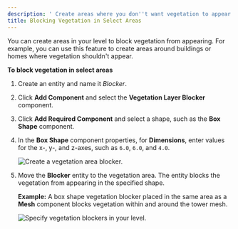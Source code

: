 ```yaml
---
description: ' Create areas where you don''t want vegetation to appear in Open 3D Engine. '
title: Blocking Vegetation in Select Areas
---
```


You can create areas in your level to block vegetation from appearing. For example, you can use this feature to create areas around buildings or homes where vegetation shouldn't appear.

**To block vegetation in select areas**

1. Create an entity and name it *Blocker*.

1. Click **Add Component** and select the **Vegetation Layer Blocker** component.

1. Click **Add Required Component** and select a shape, such as the **Box Shape** component.

1. In the **Box Shape** component properties, for **Dimensions**, enter values for the x-, y-, and z-axes, such as `6.0`, `6.0`, and `4.0`.

    ![Create a vegetation area blocker.](/images/user-guide/vegetation/dynamic/block-vegetation-select-areas-1.png)

1. Move the **Blocker** entity to the vegetation area. The entity blocks the vegetation from appearing in the specified shape.

    **Example:** A box shape vegetation blocker placed in the same area as a **Mesh** component blocks vegetation within and around the tower mesh.

    ![Specify vegetation blockers in your level.](/images/user-guide/vegetation/dynamic/block-vegetation-select-areas-2.png)
